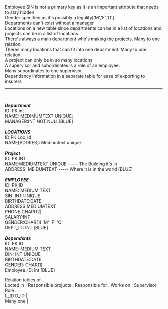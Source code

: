 Employee SIN is not a primary key as it is an important attribute that needs to stay hidden<br>
Gender specified as it's possibly a legality['M','F','O']<br>
Departments can't exist without a manager<br>
Locations on a new table since departments can be in a list of locations and projects can be in a list of locations.<br>
There's always a main department who's making the projects. Many to one relation.<br>
Theres many locations that can fit into one department. Many to one relation<br>
A project can only be in so many locations<br>
A supervisor and subordinates is a role of an employee.<br>
Many subordinates to one supervisor.<br>
Dependancy information in a seperate table for ease of exporting to insurers<br>
<hr/>
<br>


___Department___ <br>
ID: PK int<br>
NAME: MEDIMUMTEXT UNIQUE;<br>
MANAGER:INT NOT NULL[BLUE]<br>
<br>
___LOCATIONS___<br>
ID:PK Loc_id<br>
NAME[ADDRES]: Mediumtext unique<br>
<br>
___Project___<br>
ID: PK INT<br>
NAME:MEDIUMTEXT UNIQUE    ----- The Building it's in<br>
ADDRESS: MEIDUMTEXT       ----- Where it is in the world      [BLUE]<br>
<br>
___EMPLOYEE___<br>
ID: PK ID<br>
NAME: MEDIUM TEXT<br>
SIN: INT UNIQUE<br>
BIRTHDATE:DATE<br>
ADDRESS:MEDIUMTEXT<br>
PHONE:CHAR(12)<br>
SALARY:INT<br>
GENDER:CHAR(1)            'M' 'F' 'O'<br>
DEPT_ID: INT      [BLUE]<br>
<br>
___Dependents___<br>
ID: PK ID<br>
NAME: MEDIUM TEXT<br>
DIN: INT UNIQUE<br>
BIRTHDATE:DATE<br>
GENDER: CHAR(1)<br>
Employee_ID: int     [BLUE]<br>

Relation tables of <br>
Locted in | Responsible projucts . Responsible for . Works on  . Supervisor Role . <br>
L_ID D_ID | <br>
Many one  | <br>
